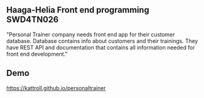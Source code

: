 ## Haaga-Helia Front end programming SWD4TN026
"Personal Trainer company needs front end app for their customer database. Database contains info about customers and their trainings. They have REST API and documentation that contains all information needed for front end development." 

## Demo 
https://kattroll.github.io/personaltrainer
